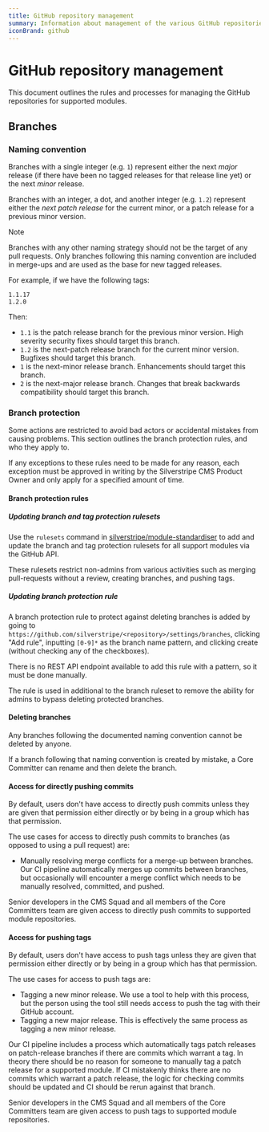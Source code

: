 ```yaml
---
title: GitHub repository management
summary: Information about management of the various GitHub repositories
iconBrand: github
---
```


# GitHub repository management

This document outlines the rules and processes for managing the GitHub repositories for supported modules.

## Branches

### Naming convention

Branches with a single integer (e.g. `1`) represent either the next *major* release (if there have been no tagged releases for that release line yet) or the next *minor* release.

Branches with an integer, a dot, and another integer (e.g. `1.2`) represent either the *next patch release* for the current minor, or a patch release for a previous minor version.

> [!NOTE]
> Branches with any other naming strategy should not be the target of any pull requests. Only branches following this naming convention are included in merge-ups and are used as the base for new tagged releases.

For example, if we have the following tags:

```text
1.1.17
1.2.0
```

Then:

- `1.1` is the patch release branch for the previous minor version. High severity security fixes should target this branch.
- `1.2` is the next-patch release branch for the current minor version. Bugfixes should target this branch.
- `1` is the next-minor release branch. Enhancements should target this branch.
- `2` is the next-major release branch. Changes that break backwards compatibility should target this branch.

### Branch protection

Some actions are restricted to avoid bad actors or accidental mistakes from causing problems. This section outlines the branch protection rules, and who they apply to.

If any exceptions to these rules need to be made for any reason, each exception must be approved in writing by the Silverstripe CMS Product Owner and only apply for a specified amount of time.

#### Branch protection rules

##### Updating branch and tag protection rulesets

Use the `rulesets` command in [silverstripe/module-standardiser](https://github.com/silverstripe/module-standardiser) to add and update the branch and tag protection rulesets for all support modules via the GitHub API.

These rulesets restrict non-admins from various activities such as merging pull-requests without a review, creating branches, and pushing tags.

##### Updating branch protection rule

A branch protection rule to protect against deleting branches is added by going to `https://github.com/silverstripe/<repository>/settings/branches`, clicking "Add rule", inputting `[0-9]*` as the branch name pattern, and clicking create (without checking any of the checkboxes).

There is no REST API endpoint available to add this rule with a pattern, so it must be done manually.

The rule is used in additional to the branch ruleset to remove the ability for admins to bypass deleting protected branches.

#### Deleting branches

Any branches following the documented naming convention cannot be deleted by anyone.

If a branch following that naming convention is created by mistake, a Core Committer can rename and then delete the branch.

#### Access for directly pushing commits

By default, users don't have access to directly push commits unless they are given that permission either directly or by being in a group which has that permission.

The use cases for access to directly push commits to branches (as opposed to using a pull request) are:

- Manually resolving merge conflicts for a merge-up between branches. Our CI pipeline automatically merges up commits between branches, but occasionally will encounter a merge conflict which needs to be manually resolved, committed, and pushed.

Senior developers in the CMS Squad and all members of the Core Committers team are given access to directly push commits to supported module repositories.

#### Access for pushing tags

By default, users don't have access to push tags unless they are given that permission either directly or by being in a group which has that permission.

The use cases for access to push tags are:

- Tagging a new minor release. We use a tool to help with this process, but the person using the tool still needs access to push the tag with their GitHub account.
- Tagging a new major release. This is effectively the same process as tagging a new minor release.

Our CI pipeline includes a process which automatically tags patch releases on patch-release branches if there are commits which warrant a tag. In theory there should be no reason for someone to manually tag a patch release for a supported module. If CI mistakenly thinks there are no commits which warrant a patch release, the logic for checking commits should be updated and CI should be rerun against that branch.

Senior developers in the CMS Squad and all members of the Core Committers team are given access to push tags to supported module repositories.
